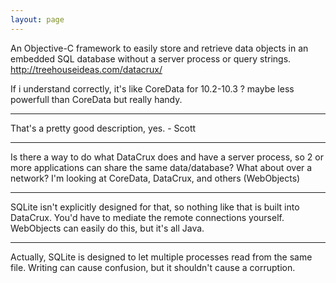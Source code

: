 ```yaml
---
layout: page
---
```


An Objective-C framework to easily store and retrieve data objects in an embedded SQL database without a server process or query strings.
http://treehouseideas.com/datacrux/

If i understand correctly, it's like CoreData for 10.2-10.3 ? maybe less powerfull than CoreData but really handy.

----

That's a pretty good description, yes. - Scott

----

Is there a way to do what DataCrux does and have a server process, so 2 or more applications can share the same data/database?  What about over a network?  I'm looking at CoreData, DataCrux, and others (WebObjects)

----

SQLite isn't explicitly designed for that, so nothing like that is built into DataCrux. You'd have to mediate the remote connections yourself. WebObjects can easily do this, but it's all Java.

----

Actually, SQLite is designed to let multiple processes read from the same file.  Writing can cause confusion, but it shouldn't cause a corruption.
